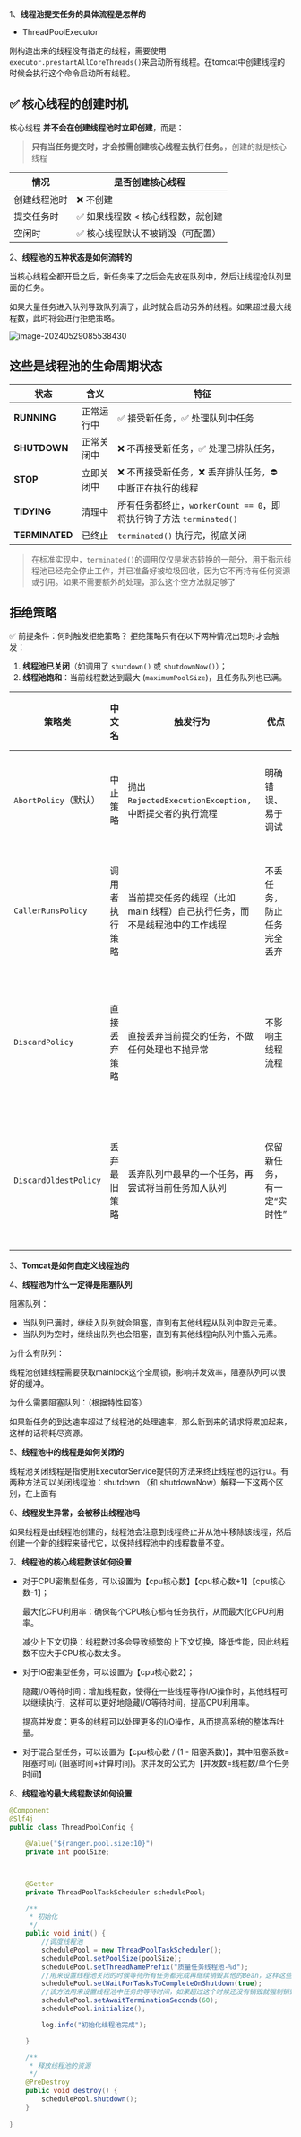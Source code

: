 1、**线程池提交任务的具体流程是怎样的**

- ThreadPoolExecutor

刚构造出来的线程没有指定的线程，需要使用`executor.prestartAllCoreThreads()`来启动所有线程。在tomcat中创建线程的时候会执行这个命令启动所有线程。

## ✅ **核心线程的创建时机**

核心线程 **并不会在创建线程池时立即创建**，而是：

> **只有当任务提交时，才会按需创建核心线程去执行任务。**，创建的就是核心线程


| 情况     | 是否创建核心线程            |
| ------ | ------------------- |
| 创建线程池时 | ❌ 不创建               |
| 提交任务时  | ✅ 如果线程数 < 核心线程数，就创建 |
| 空闲时    | ✅ 核心线程默认不被销毁（可配置）   |


2、**线程池的五种状态是如何流转的**

当核心线程全都开启之后，新任务来了之后会先放在队列中，然后让线程抢队列里面的任务。

如果大量任务进入队列导致队列满了，此时就会启动另外的线程。如果超过最大线程数，此时将会进行拒绝策略。

![image-20240529085538430](assets/image-20240529085538430.png)

## 这些是线程池的生命周期状态

| 状态             | 含义    | 特征                                                 |
| -------------- | ----- | -------------------------------------------------- |
| **RUNNING**    | 正常运行中 | ✅ 接受新任务，✅ 处理队列中任务                                  |
| **SHUTDOWN**   | 正常关闭中 | ❌ 不再接受新任务，✅ 处理已排队任务，                               |
| **STOP**       | 立即关闭中 | ❌ 不再接受新任务，❌ 丢弃排队任务，⛔ 中断正在执行的线程                     |
| **TIDYING**    | 清理中   | 所有任务都终止，`workerCount == 0`，即将执行钩子方法 `terminated()` |
| **TERMINATED** | 已终止   | `terminated()` 执行完，彻底关闭                            |
> 在标准实现中，`terminated()`的调用仅仅是状态转换的一部分，用于指示线程池已经完全停止工作，并已准备好被垃圾回收，因为它不再持有任何资源或引用。如果不需要额外的处理，那么这个空方法就足够了



## 拒绝策略
 
 
 ✅ 前提条件：何时触发拒绝策略？
拒绝策略只有在以下两种情况出现时才会触发：
1. **线程池已关闭**（如调用了 `shutdown()` 或 `shutdownNow()`）；
2. **线程池饱和**：当前线程数达到最大 (`maximumPoolSize`)，且任务队列也已满。


| 策略类                   | 中文名     | 触发行为                                       | 优点             | 风险/副作用              |
| --------------------- | ------- | ------------------------------------------ | -------------- | ------------------- |
| `AbortPolicy`（默认）     | 中止策略    | 抛出 `RejectedExecutionException`，中断提交者的执行流程 | 明确错误、易于调试      | 可能导致主线程或调用方崩溃       |
| `CallerRunsPolicy`    | 调用者执行策略 | 当前提交任务的线程（比如 main 线程）自己执行任务，而不是线程池中的工作线程   | 不丢任务，防止任务完全丢弃  | 调用者被阻塞，可能拖慢主线程逻辑    |
| `DiscardPolicy`       | 直接丢弃策略  | 直接丢弃当前提交的任务，不做任何处理也不抛异常                    | 不影响主线程流程       | 🧨 最危险！任务完全丢失，后果不可控 |
| `DiscardOldestPolicy` | 丢弃最旧策略  | 丢弃队列中最早的一个任务，再尝试将当前任务加入队列                  | 保留新任务，有一定“实时性” | 老任务被无声丢弃，可能错过重要处理逻辑 |



3、**Tomcat是如何自定义线程池的**

 

4、**线程池为什么一定得是阻塞队列**

阻塞队列：
- 当队列已满时，继续入队列就会阻塞，直到有其他线程从队列中取走元素。
- 当队列为空时，继续出队列也会阻塞，直到有其他线程向队列中插入元素。

为什么有队列：

线程池创建线程需要获取mainlock这个全局锁，影响并发效率，阻塞队列可以很好的缓冲。 

为什么需要阻塞队列：（根据特性回答）

如果新任务的到达速率超过了线程池的处理速率，那么新到来的请求将累加起来，这样的话将耗尽资源。

5、**线程池中的线程是如何关闭的**

线程池关闭线程是指使用ExecutorService提供的方法来终止线程池的运行u.。有两种方法可以关闭线程池：shutdown （和 shutdownNow）解释一下这两个区别，在上面有

6、**线程发生异常，会被移出线程池吗**

 如果线程是由线程池创建的，线程池会注意到线程终止并从池中移除该线程，然后创建一个新的线程来替代它，以保持线程池中的线程数量不变。

7、**线程池的核心线程数该如何设置**

- 对于CPU密集型任务，可以设置为【cpu核心数】【cpu核心数+1】【cpu核心数-1】；

  最大化CPU利用率：确保每个CPU核心都有任务执行，从而最大化CPU利用率。

  减少上下文切换：线程数过多会导致频繁的上下文切换，降低性能，因此线程数不应大于CPU核心数太多。

- 对于IO密集型任务，可以设置为【cpu核心数2】；

  隐藏I/O等待时间：增加线程数，使得在一些线程等待I/O操作时，其他线程可以继续执行，这样可以更好地隐藏I/O等待时间，提高CPU利用率。

  提高并发度：更多的线程可以处理更多的I/O操作，从而提高系统的整体吞吐量。

- 对于混合型任务，可以设置为【cpu核心数 / (1 - 阻塞系数)】，其中阻塞系数=阻塞时间/ (阻塞时间+计算时间)。求并发的公式为【并发数=线程数/单个任务时间】

8、**线程池的最大线程数该如何设置**


```java
@Component
@Slf4j
public class ThreadPoolConfig {

    @Value("${ranger.pool.size:10}")
    private int poolSize;



    @Getter
    private ThreadPoolTaskScheduler schedulePool;

    /**
     * 初始化
     */
    public void init() {
        //调度线程池
        schedulePool = new ThreadPoolTaskScheduler();
        schedulePool.setPoolSize(poolSize);
        schedulePool.setThreadNamePrefix("质量任务线程池-%d");
        //用来设置线程池关闭的时候等待所有任务都完成再继续销毁其他的Bean，这样这些异步任务的销毁就会先于Redis线程池的销毁。
        schedulePool.setWaitForTasksToCompleteOnShutdown(true);
        //该方法用来设置线程池中任务的等待时间，如果超过这个时候还没有销毁就强制销毁，以确保应用最后能够被关闭，而不是阻塞住。
        schedulePool.setAwaitTerminationSeconds(60);
        schedulePool.initialize();

        log.info("初始化线程池完成");

    }

    /**
     * 释放线程池的资源
     */
    @PreDestroy
    public void destroy() {
        schedulePool.shutdown();
    }
    
}

```

